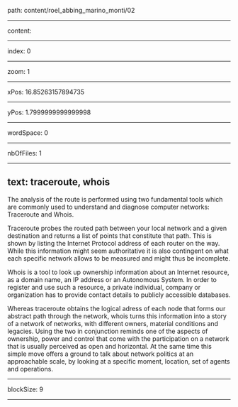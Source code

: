 path: content/roel_abbing_marino_monti/02

----

content: 

----

index: 0

----

zoom: 1

----

xPos: 16.85263157894735

----

yPos: 1.7999999999999998

----

wordSpace: 0

----

nbOfFiles: 1

----

text: traceroute, whois
-----------------

The analysis of the route is performed using two fundamental tools which are commonly used to understand and diagnose computer networks: Traceroute and Whois. 

Traceroute probes the routed path between your local network and a given destination and returns a list of points that constitute that path. This is shown by listing the Internet Protocol address of each router on the way. While this information might seem authoritative it is also contingent on what each specific network allows to be measured and might thus be incomplete.

Whois is a tool to look up ownership information about an Internet resource, as a domain name, an IP address or an Autonomous System. In order to register and use such a resource,  a private individual, company or organization has to provide contact details to publicly accessible databases.

Whereas traceroute obtains the logical adress of each node that forms our abstract path through the network, whois turns this information into a story of a network of networks, with different owners, material conditions and legacies. 
Using the two in conjunction reminds one of the aspects of ownership, power and control that come with the participation on a network that is usually perceived as open and horizontal.
At the same time this simple move offers a ground to talk about network politics at an approachable scale, by looking at a specific moment, location, set of agents and operations.

----

blockSize: 9

----

